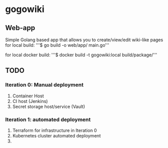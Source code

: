 # gogowiki

## Web-app
Simple Golang based app that allows you to create/view/edit wiki-like pages
for local build:
'''$ go build -o web/app/ main.go'''

for local docker build:
'''$ docker build -t gogowiki:local build/package/'''

## TODO

### Iteration 0: Manual deployment

1. Container Host
2. CI host (Jenkins)
3. Secret storage host/service (Vault)

### Iteration 1: automated deployment

1. Terraform for infrastructure in Iteration 0
2. Kubernetes cluster automated deployment
3. 